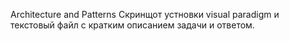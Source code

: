 Arсhitecture and Patterns
Скринщот устновки visual paradigm и текстовый файл с кратким описанием задачи и ответом.